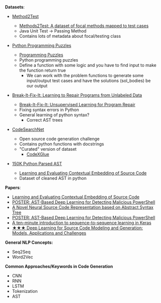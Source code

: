 **Datasets**:
- [Method2Test](https://github.com/microsoft/methods2test)
    - [Methods2Test: A dataset of focal methods mapped to test cases](https://arxiv.org/pdf/2203.12776v1.pdf)
    - Java Unit Test -> Passing Method
    - Contains lots of metadata about focal/testing class 


- [Python Programming Puzzles](https://github.com/microsoft/PythonProgrammingPuzzles)
    - [Programming Puzzles](https://arxiv.org/pdf/2106.05784v3.pdf)
    - Python programming puzzles 
    - Define a function with some logic and you have to find input to make the function return true 
        - We can work with the problem functions to generate some input/output test cases and have the solutions (sol_bodies) be our output 

- [Break-It-Fix-It: Learning to Repair Programs from Unlabeled Data](https://github.com/michiyasunaga/bifi)
    - [Break-It-Fix-It: Unsupervised Learning for Program Repair](https://arxiv.org/pdf/2106.06600v2.pdf)
    - Fixing syntax errors in Python
    - General learning of python syntax?
        - Correct AST trees

- [CodeSearchNet](https://github.com/github/CodeSearchNet#data-details)
    - Open source code generation challenge
    - Contains python functions with docstrings 
    - "Curated" version of dataset
        - [CodeXGlue](https://github.com/microsoft/CodeXGLUE)
- [150K Python Parsed AST](https://www.sri.inf.ethz.ch/py150)
    - [Learning and Evaluating Contextual Embedding of Source Code](https://arxiv.org/pdf/2001.00059v3.pdf)
    - Dataset of cleaned AST in python


**Papers**:
- [Learning and Evaluating Contextual Embedding of Source Code](https://arxiv.org/pdf/2001.00059v3.pdf)
- [POSTER: AST-Based Deep Learning for Detecting Malicious PowerShell](https://arxiv.org/pdf/1810.09230.pdf)
- [A Novel Neural Source Code Representation based on Abstract Syntax Tree](http://xuwang.tech/paper/astnn_icse2019.pdf)
- [POSTER: AST-Based Deep Learning for Detecting Malicious PowerShell](https://ieeexplore.ieee.org/stamp/stamp.jsp?tp=&arnumber=8809752)
- [A ten-minute introduction to sequence-to-sequence learning in Keras](https://blog.keras.io/a-ten-minute-introduction-to-sequence-to-sequence-learning-in-keras.html)
- [★★★ Deep Learning for Source Code Modeling and Generation: Models, Applications and Challenges](https://arxiv.org/pdf/2002.05442.pdf)


**General NLP Concepts:**
- Seq2Seq
- Word2Vec

**Common Approaches/Keywords in Code Generation**
- CNN
- RNN
- LSTM
- Tokenization
- AST